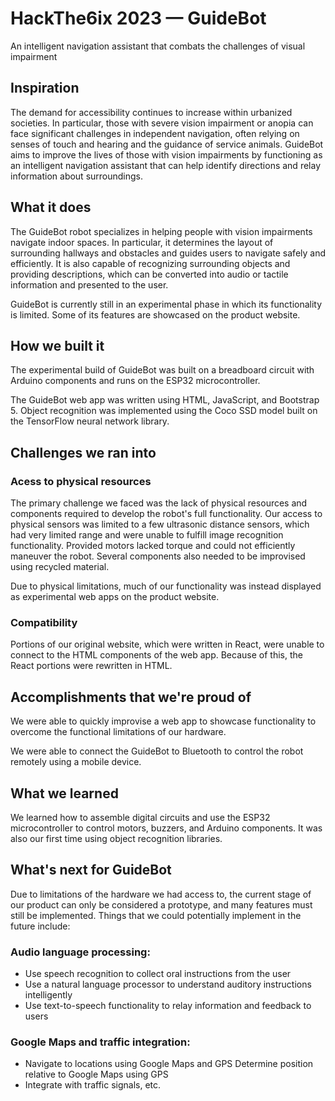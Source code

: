 # HackThe6ix 2023 — GuideBot
An intelligent navigation assistant that combats the challenges of visual impairment

## Inspiration

The demand for accessibility continues to increase within urbanized societies. In particular, those with severe vision impairment or anopia can face significant challenges in independent navigation, often relying on senses of touch and hearing and the guidance of service animals. GuideBot aims to improve the lives of those with vision impairments by functioning as an intelligent navigation assistant that can help identify directions and relay information about surroundings.

## What it does

The GuideBot robot specializes in helping people with vision impairments navigate indoor spaces. In particular, it determines the layout of surrounding hallways and obstacles and guides users to navigate safely and efficiently. It is also capable of recognizing surrounding objects and providing descriptions, which can be converted into audio or tactile information and presented to the user. 

GuideBot is currently still in an experimental phase in which its functionality is limited. Some of its features are showcased on the product website.

## How we built it

The experimental build of GuideBot was built on a breadboard circuit with Arduino components and runs on the ESP32 microcontroller.

The GuideBot web app was written using HTML, JavaScript, and Bootstrap 5. Object recognition was implemented using the Coco SSD model built on the TensorFlow neural network library.

## Challenges we ran into

### Acess to physical resources

The primary challenge we faced was the lack of physical resources and components required to develop the robot's full functionality. Our access to physical sensors was limited to a few ultrasonic distance sensors, which had very limited range and were unable to fulfill image recognition functionality. Provided motors lacked torque and could not efficiently maneuver the robot. Several components also needed to be improvised using recycled material.

Due to physical limitations, much of our functionality was instead displayed as experimental web apps on the product website.

### Compatibility

Portions of our original website, which were written in React, were unable to connect to the HTML components of the web app. Because of this, the React portions were rewritten in HTML.

## Accomplishments that we're proud of

We were able to quickly improvise a web app to showcase functionality to overcome the functional limitations of our hardware.

We were able to connect the GuideBot to Bluetooth to control the robot remotely using a mobile device.

## What we learned

We learned how to assemble digital circuits and use the ESP32 microcontroller to control motors, buzzers, and Arduino components. It was also our first time using object recognition libraries.

## What's next for GuideBot

Due to limitations of the hardware we had access to, the current stage of our product can only be considered a prototype, and many features must still be implemented. Things that we could potentially implement in the future include:

### Audio language processing:

- Use speech recognition to collect oral instructions from the user
- Use a natural language processor to understand auditory instructions intelligently
- Use text-to-speech functionality to relay information and feedback to users

### Google Maps and traffic integration:
- Navigate to locations using Google Maps and GPS
Determine position relative to Google Maps using GPS
- Integrate with traffic signals, etc.
